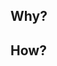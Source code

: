 ## Why?
<!-- Explain the purpose of your modifications -->

## How?
<!-- Explain in few words your solution choices to help your team mates "enter" the code -->
